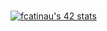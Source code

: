 ###
[![fcatinau's 42 stats](https://badge42.herokuapp.com/api/stats/radaoudi?privacyEmail=true)](https://github.com/Balgor18)
